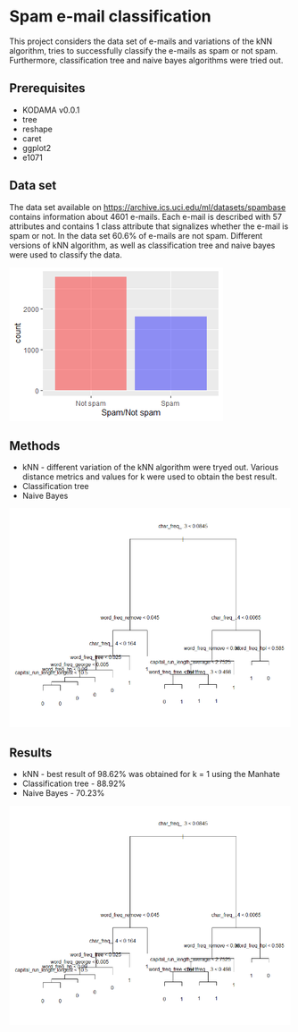 # Spam e-mail classification

This project considers the data set of e-mails and variations of the kNN algorithm, tries to successfully classify the e-mails as spam or not spam. Furthermore, classification tree and naive bayes algorithms were tried out.  

## Prerequisites 
* KODAMA v0.0.1
* tree
* reshape
* caret
* ggplot2
* e1071
## Data set

The data set available on https://archive.ics.uci.edu/ml/datasets/spambase contains information about 4601 e-mails. Each e-mail is described with 57 attributes and contains 1 class attribute that signalizes whether the e-mail is spam or not. In the data set 60.6% of e-mails are not spam. Different versions of kNN algorithm, as well as classification tree and naive bayes were used to classify the data. 

<img src="images/spam.png">

## Methods

* kNN - different variation of the kNN algorithm were tryed out. Various distance metrics and values for k were used to obtain the best result.
* Classification tree
* Naive Bayes 

<img src="images/tree.png">

## Results

* kNN - best result of 98.62% was obtained for k = 1 using the Manhate
* Classification tree - 88.92%
* Naive Bayes - 70.23%

<img src="images/tree.png">

